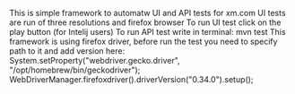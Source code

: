 This is simple framework to automatw UI and API tests for xm.com
UI tests are run of three resolutions and firefox browser
To run UI test click on the play button (for Intelij users)
To run API test write in terminal: mvn test
This framework is using firefox driver, before run the test you need to specify path to it and add version here:
        System.setProperty("webdriver.gecko.driver", "/opt/homebrew/bin/geckodriver");
        WebDriverManager.firefoxdriver().driverVersion("0.34.0").setup();

